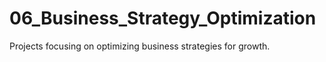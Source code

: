 # 06_Business_Strategy_Optimization
Projects focusing on optimizing business strategies for growth.
